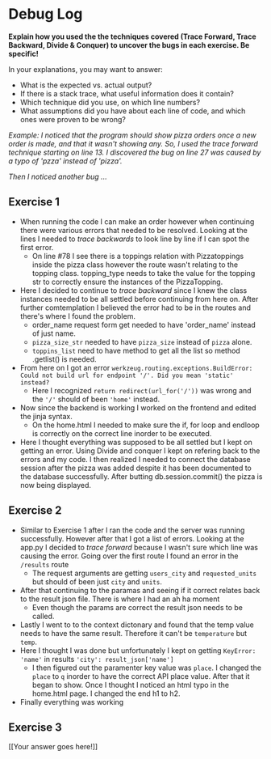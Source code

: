 # Debug Log

**Explain how you used the the techniques covered (Trace Forward, Trace Backward, Divide & Conquer) to uncover the bugs in each exercise. Be specific!**

In your explanations, you may want to answer:

- What is the expected vs. actual output?
- If there is a stack trace, what useful information does it contain?
- Which technique did you use, on which line numbers?
- What assumptions did you have about each line of code, and which ones were proven to be wrong?

_Example: I noticed that the program should show pizza orders once a new order is made, and that it wasn't showing any. So, I used the trace forward technique starting on line 13. I discovered the bug on line 27 was caused by a typo of 'pzza' instead of 'pizza'._

_Then I noticed another bug ..._

## Exercise 1

- When running the code I can make an order however when continuing there were various errors that needed to be resolved. Looking at the lines I needed to *trace backwards* to look line by line if I can spot the first error.
    - On line #78 I see there is a toppings relation with Pizzatoppings inside the pizza class however the route wasn't relating to the topping class. topping_type needs to take the value for the topping str to correctly ensure the instances of the PizzaTopping.
- Here I decided to continue to *trace backward* since I knew the class instances needed to be all settled before continuing from here on. After further comtemplation I believed the error had to be in the routes and there's where I found the problem.
    - order_name request form get needed to have 'order_name' instead of just name.
    - `pizza_size_str` needed to have `pizza_size` instead of `pizza` alone.
    - `toppins_list` need to have method to get all the list so method .getlist() is needed.
- From here on I got an error `werkzeug.routing.exceptions.BuildError: Could not build url for endpoint '/'. Did you mean 'static' instead?`
    - Here I recognized `return redirect(url_for('/'))` was wrong and the `'/'` should of been `'home'` instead.
- Now since the backend is working I worked on the frontend and edited the jinja syntax.
    - On the home.html I needed to make sure the if, for loop and endloop is correctly on the correct line inorder to be executed. 
- Here I thought everything was supposed to be all settled but I kept on getting an error. Using Divide and conquer I kept on refering back to the errors and my code.
    I then realized I needed to connect the database session after the pizza was added despite it has been documented to the database successfully. After butting db.session.commit() the pizza is now being displayed.

## Exercise 2

- Similar to Exercise 1 after I ran the code and the server was running successfully. However after that I got a list of errors. Looking at the app.py I decided to *trace forward* because I wasn't sure which line was causing the error. Going over the first route I found an error in the `/results` route
    - The request arguments are getting `users_city` and `requested_units` but should of been just `city` and `units`.
- After that continuing to the paramas and seeing if it correct relates back to the result json file. There is where I had an ah ha moment
    - Even though the params are correct the result json needs to be called.
- Lastly I went to to the context dictonary and found that the temp value needs to have the same result. Therefore it can't be `temperature` but `temp`.
- Here I thought I was done but unfortunately I kept on getting `KeyError: 'name'` in results `'city': result_json['name']`
    - I then figured out the paramenter key value was `place`. I changed the `place` to `q` inorder to have the correct API place value. After that it began to show. Once I thought I noticed an html typo in the home.html page. I changed the end h1 to h2.
- Finally everything was working

## Exercise 3

[[Your answer goes here!]]
